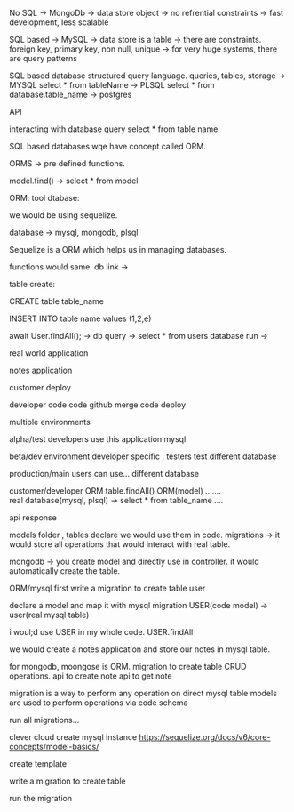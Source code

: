 No SQL
-> MongoDb
-> data store object
-> no refrential constraints
-> fast development, less scalable 

SQL based
-> MySQL
-> data store is a table
-> there are constraints. foreign key, primary key, non null, unique 
-> for very huge systems, there are query patterns







SQL based database
structured query language.
queries, tables, storage 
-> MYSQL    select * from tableName
-> PLSQL   select * from database.table_name
-> postgres


API 

interacting with database
query select * from table name


SQL based databases 
wqe have concept called ORM.

ORMS -> pre defined functions.

model.find() -> select * from model

ORM: tool dtabase: 

we would be using sequelize.

database -> mysql, mongodb, plsql 

Sequelize is a ORM which helps us in managing databases.

functions would same.
db link -> 

table create:

CREATE table table_name  

INSERT INTO table name
values (1,2,e)

await User.findAll(); -> db query -> select * from users database run -> 



real world application


notes application

customer deploy

developer code
code github merge 
code deploy


multiple environments


alpha/test developers use this application mysql 

beta/dev environment  developer specific , testers test different database

production/main users can use... different database




customer/developer     ORM    table.findAll() ORM(model) .......    
real database(mysql, plsql) -> select * from table_name  ....

api 
response 


models folder , tables declare we would use them in code.
migrations -> it would store all operations that would interact with real table.



mongodb -> you create model and directly use in controller. it would automatically create the table.


ORM/mysql 
first write a migration to create table   user

declare a model and map it with mysql migration USER(code model) -> user(real mysql table)

i woul;d use USER in my whole code.     USER.findAll



we would create a notes application and store our notes in mysql table.

for mongodb, moongose is ORM.
migration to create table
CRUD operations.
api to create note 
api to get note


migration is a way to perform any operation on direct mysql table
models are used to perform operations via code schema 


run all migrations...



clever cloud create mysql instance
https://sequelize.org/docs/v6/core-concepts/model-basics/


create template 

write a migration to create table

run the migration

